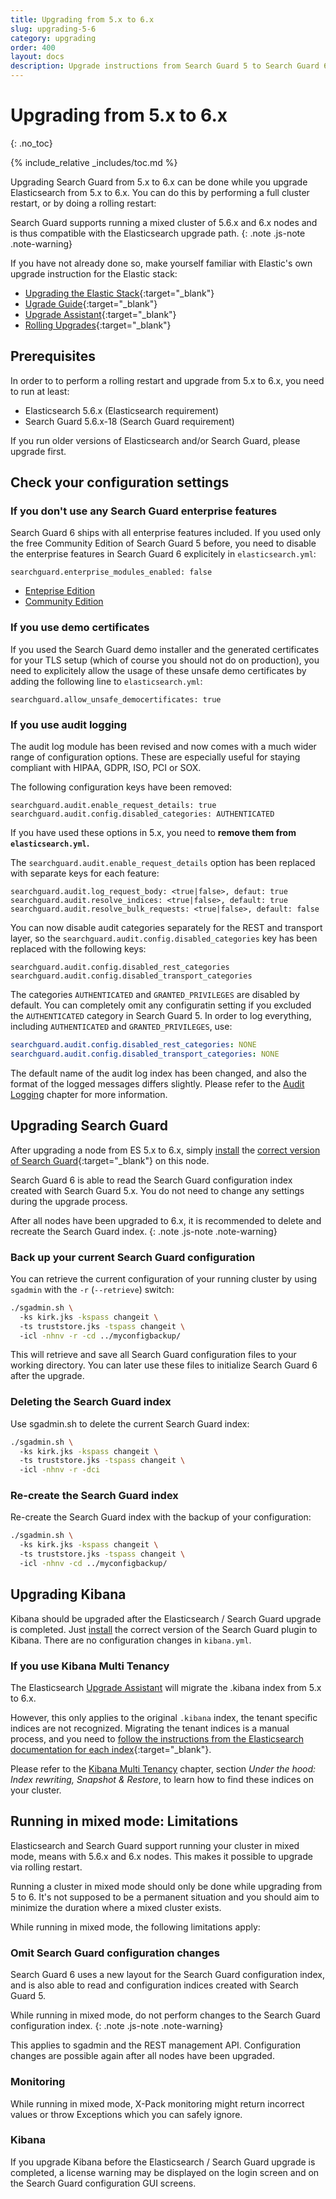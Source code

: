```yaml
---
title: Upgrading from 5.x to 6.x
slug: upgrading-5-6
category: upgrading
order: 400
layout: docs
description: Upgrade instructions from Search Guard 5 to Search Guard 6. 
---
```

<!---
Copyright 2017 floragunn GmbH
-->

# Upgrading from 5.x to 6.x
{: .no_toc}

{% include_relative _includes/toc.md %}

Upgrading Search Guard from 5.x to 6.x can be done while you upgrade Elasticsearch from 5.x to 6.x. You can do this by performing a full cluster restart, or by doing a rolling restart: 

Search Guard supports running a mixed cluster of 5.6.x and 6.x nodes and is thus compatible with the Elasticsearch upgrade path.
{: .note .js-note .note-warning}

If you have not already done so, make yourself familiar with Elastic's own upgrade instruction for the Elastic stack:

* [Upgrading the Elastic Stack](https://www.elastic.co/guide/en/elasticsearch/reference/current/setup-upgrade.html){:target="_blank"}
* [Ugrade Guide](https://www.elastic.co/products/upgrade_guide){:target="_blank"}
* [Upgrade Assistant](https://www.elastic.co/guide/en/kibana/6.x/xpack-upgrade-assistant.html){:target="_blank"}
* [Rolling Upgrades](https://www.elastic.co/guide/en/elasticsearch/reference/6.0/rolling-upgrades.html){:target="_blank"}

## Prerequisites

In order to to perform a rolling restart and upgrade from 5.x to 6.x, you need to run at least:

* Elasticsearch 5.6.x (Elasticsearch requirement)
* Search Guard 5.6.x-18 (Search Guard requirement)

If you run older versions of Elasticsearch and/or Search Guard, please upgrade first.

## Check your configuration settings

### If you don't use any Search Guard enterprise features

Search Guard 6 ships with all enterprise features included. If you used only the free Community Edition of Search Guard 5 before, you need to disable the enterprise features in Search Guard 6 explicitely in `elasticsearch.yml`:

```
searchguard.enterprise_modules_enabled: false
```
* [Enteprise Edition](license_enterprise.md)
* [Community Edition](license_community.md)

### If you use demo certificates

If you used the Search Guard demo installer and the generated certificates for your TLS setup (which of course you should not do on production), you need to explicitely allow the usage of these unsafe demo certificates by adding the following line to `elasticsearch.yml`:

```
searchguard.allow_unsafe_democertificates: true
```

### If you use audit logging

The audit log module has been revised and now comes with a much wider range of configuration options. These are especially useful for staying compliant with HIPAA, GDPR, ISO, PCI or SOX. 

The following configuration keys have been removed:

```
searchguard.audit.enable_request_details: true
searchguard.audit.config.disabled_categories: AUTHENTICATED
```

If you have used these options in 5.x, you need to **remove them from `elasticsearch.yml`.**

The `searchguard.audit.enable_request_details` option has been replaced with separate keys for each feature: 

```
searchguard.audit.log_request_body: <true|false>, defaut: true
searchguard.audit.resolve_indices: <true|false>, default: true
searchguard.audit.resolve_bulk_requests: <true|false>, default: false
```

You can now disable audit categories separately for the REST and transport layer, so the `searchguard.audit.config.disabled_categories` key has been replaced with the following keys:

```
searchguard.audit.config.disabled_rest_categories
searchguard.audit.config.disabled_transport_categories
```

The categories `AUTHENTICATED` and `GRANTED_PRIVILEGES` are disabled by default. You can completely omit any configuratin setting if you excluded the `AUTHENTICATED` category in Search Guard 5. In order to log everything, including `AUTHENTICATED` and `GRANTED_PRIVILEGES`, use:

```yaml
searchguard.audit.config.disabled_rest_categories: NONE
searchguard.audit.config.disabled_transport_categories: NONE
```

The default name of the audit log index has been changed, and also the format of the logged messages differs slightly. Please refer to the [Audit Logging](auditlogging.md) chapter for more information.

## Upgrading Search Guard

After upgrading a node from ES 5.x to 6.x, simply [install](installation.md) the [correct version of Search Guard](https://github.com/floragunncom/search-guard/wiki){:target="_blank"} on this node. 

Search Guard 6 is able to read the Search Guard configuration index created with Search Guard 5.x. You do not need to change any settings during the upgrade process. 

After all nodes have been upgraded to 6.x, it is recommended to delete and recreate the Search Guard index.
{: .note .js-note .note-warning}

### Back up your current Search Guard configuration

You can retrieve the current configuration of your running cluster by using `sgadmin` with the `-r` (`--retrieve`) switch:

```bash
./sgadmin.sh \ 
  -ks kirk.jks -kspass changeit \  
  -ts truststore.jks -tspass changeit \ 
  -icl -nhnv -r -cd ../myconfigbackup/
``` 

This will retrieve and save all Search Guard configuration files to your working directory. You can later use these files to initialize Search Guard 6 after the upgrade. 

### Deleting the Search Guard index

Use sgadmin.sh to delete the current Search Guard index:

```bash
./sgadmin.sh \ 
  -ks kirk.jks -kspass changeit \  
  -ts truststore.jks -tspass changeit \ 
  -icl -nhnv -r -dci
```

### Re-create the Search Guard index

Re-create the Search Guard index with the backup of your configuration:

```bash
./sgadmin.sh \ 
  -ks kirk.jks -kspass changeit \  
  -ts truststore.jks -tspass changeit \ 
  -icl -nhnv -cd ../myconfigbackup/
``` 

## Upgrading Kibana

Kibana should be upgraded after the Elasticsearch / Search Guard upgrade is completed. Just [install](kibana_installation.md) the correct version of the Search Guard plugin to Kibana. There are no configuration changes in `kibana.yml`.

### If you use Kibana Multi Tenancy

The Elasticsearch [Upgrade Assistant](https://www.elastic.co/guide/en/kibana/6.x/xpack-upgrade-assistant.html) will migrate the .kibana index from 5.x to 6.x. 

However, this only applies to the original `.kibana` index, the tenant specific indices are not recognized. Migrating the tenant indices is a manual process, and you need to [follow the instructions from the Elasticsearch documentation for each index](https://www.elastic.co/guide/en/kibana/6.1/migrating-6.0-index.html){:target="_blank"}. 

Please refer to the [Kibana Multi Tenancy](kibana_multitenancy.md) chapter, section *Under the hood: Index rewriting, Snapshot & Restore*, to learn how to find these indices on your cluster.

## Running in mixed mode: Limitations

Elasticsearch and Search Guard support running your cluster in mixed mode, means with 5.6.x and 6.x nodes. This makes it possible to upgrade via rolling restart.

Running a cluster in mixed mode should only be done while upgrading from 5 to 6. It's not supposed to be a permanent situation and you should aim to minimize the duration where a mixed cluster exists.

While running in mixed mode, the following limitations apply:

### Omit Search Guard configuration changes

Search Guard 6 uses a new layout for the Search Guard configuration index, and is also able to read and configuration indices created with Search Guard 5. 

While running in mixed mode, do not perform changes to the Search Guard configuration index.
{: .note .js-note .note-warning}

This applies to sgadmin and the REST management API. Configuration changes are possible again after all nodes have been upgraded.

### Monitoring

While running in mixed mode, X-Pack monitoring might return incorrect values or throw Exceptions which you can safely ignore.

### Kibana

If you upgrade Kibana before the Elasticsearch / Search Guard upgrade is completed, a license warning may be displayed on the login screen and on the Search Guard configuration GUI screens.




